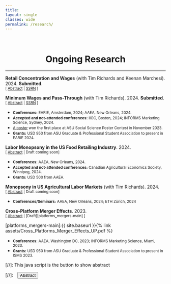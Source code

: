 ```yaml
---
title: 
layout: single
classes: wide
permalink: /research/
---
```

<br/> 

<!-- Google Tag Manager (noscript) -->
<noscript><iframe src="https://www.googletagmanager.com/ns.html?id=GTM-PNS829G"
height="0" width="0" style="display:none;visibility:hidden"></iframe></noscript>
<!-- End Google Tag Manager (noscript) -->

# <center> Ongoing Research </center>
- - -
  
**Retail Concentration and Wages** (with Tim Richards and Keenan Marchesi). 2024. **Submitted**. <br/>
<small>[ <a href="#/" onclick="visib('concen_wages')">Abstract</a> | [SSRN](https://papers.ssrn.com/sol3/papers.cfm?abstract_id=4815715) ] </small>

<div id="concen_wages" style="display: none; text-align: justify; line-height: 1.2" ><small>

 Antitrust policy in the U.S. now explicitly includes labor-market outcomes as measures of interest when considering the potential anticompetitive effects of mergers or acquisitions. Concentration in the food retailing industry is of particular concern due to several recent high-profile mergers, and a troubling increase in concentration at the national and local levels. We study this problem using both causal reduced-form models and a structural model of search, match, and bargaining. Our reduced-form models show no relationship between concentration and wages, but our structural model finds that concentration is associated with substantial wage suppression.

</small><br><br/></div>

**Minimum Wages and Pass-Through** (with Tim Richards). 2024. **Submitted**. <br/>
<small>[ <a href="#/" onclick="visib('minwage_pt')">Abstract</a> | [SSRN](https://papers.ssrn.com/sol3/papers.cfm?abstract_id=4833510) ]</small>

<div id="minwage_pt" style="display: none; text-align: justify; line-height: 1.2" ><small>
  
 Price inflation rose dramatically in late 2021. While there were many potential causes, some point to rising minimum wages, and wage inflation, as perhaps the most important source of food-price inflation. There is a large body of research that studies the aggregate effects of minimum wages, but none consider the precise mechanisms that link higher food prices and minimum wages in an environment of high general price inflation. In this study, we investigate the possibility that general price inflation serves as a facilitating mechanism for localized price inflation. We estimate both reducedform and structural models of minimum-wage pass-through. Reduced-form models show that general price inflation has a positive effect on minimum wage pass-through to retail food prices. However, reduced-form models cannot account for the effects of demand curvature and imperfect competition. Our structural model shows that, after controlling for the primary determinants of wage pass-through, general price inflation has an important role in accentuating the rate of minimum-wage pass-through. Our findings have important implications for minimum wage policy, and for understanding the role of labor cost in retail price inflation.

</small><br><br/></div>

* <small> **Conferences:** EARIE, Amsterdam, 2024; AAEA, New Orleans, 2024. </small>
* <small> **Accepted and not-attended conferences:** IIOC, Boston, 2024; INFORMS Marketing Science, Sydney, 2024. </small>
* <small> [A poster](https://issr.asu.edu/Fall_2023_Winners) won the first place at ASU Social Science Poster Contest in November 2023.</small>
* <small> **Grants:** USD 950 from ASU Graduate & Professional Student Association to present in EARIE 2024. </small>

**Labor Monopsony in the US Food Retailing Industry**. 2024.<br/>
<small>[ <a href="#/" onclick="visib('monop_retail')">Abstract</a> | Draft coming soon] </small>

<div id="monop_retail" style="display: none; text-align: justify; line-height: 1.2" ><small>

 I study the extent and evolution of labor market power in the US food retailing sector by estimating the wedge between marginal productivity and wage. Using data on a near universe of American food retailers and market-level worker information for the period 2004-2022, I first examine the effects of rise in concentration from mergers on labor market outcomes. To understand the mechanisms behind the effects, I build a structural model based on the production function approach and estimate labor markdowns as a function of concentration. I then examine how these markdown estimates vary across years and along worker, firm, and market characteristics. 

</small><br><br/></div>

* <small> **Conferences:** AAEA, New Orleans, 2024. </small>
* <small> **Accepted and not-attended conferences:** Canadian Agricultural Economics Society, Winnipeg, 2024. </small>
* <small> **Grants:** USD 500 from AAEA. </small>


**Monopsony in US Agricultural Labor Markets** (with Tim Richards). 2024.<br/>
<small>[ <a href="#/" onclick="visib('monop_ag')">Abstract</a> | Draft coming soon] </small>

<div id="monop_ag" style="display: none; text-align: justify; line-height: 1.2" ><small>

 We examine labor monopsony power in the US agricultural labor markets using 33 years of nationally-representative survey data on crop workers. Recent monopsony literature suggests significant gaps between workers' wages and their marginal productivity in several industries, but the evidence on agricultural workers is almost non-existent. We respond precisely to this gap by building and estimating a model of search, match, and bargaining which explains how the value from worker's productivity is split between workers and employers. The results show that workers on average receive 24.4% of their productivity value, and growers keep the remaining share. We document a higher share among foreign-born individuals and those employed through farm labor contractors, whereas a lower share among females, piece-rate earners, older workers, and those with more years of farm experience. 

</small><br><br/></div>

* <small> **Conferences/Seminars:** AAEA, New Orleans, 2024; ETH Zürich, 2024 </small>


**Cross-Platform Merger Effects**. 2023. <br/>
<small>[ <a href="#/" onclick="visib('platforms_mergers')">Abstract</a> | [Draft][platforms_mergers-main] ] </small>

<div id="platforms_mergers" style="display: none; text-align: justify; line-height: 1.2" ><small>

 Mergers and acquisitions tend to affect the prices and varieties offered by the merging firms. However, most of the existing research considers mergers between firms that interact on the same platform, such as between two online firms, or two firms on the same physical platform. To our knowledge, there is no empirical research on the price effects of integration across different platforms. Such cross-platform mergers likely have substantially different impacts on prices because indirect network effects are much weaker for physical firms than those that interact in low-cost environments having long-tail effects due to lower search costs and fewer constraints on physical inventory. We investigate this problem by analyzing the effects of an acquisition of a national grocery chain by a large online retailer in the United States. Our study differs from prior studies on mergers and acquisitions as the incentives to merge involve not
only the usual market power and efficiency arguments, but accessing stronger, indirect network externalities as well. Because the decision to merge is endogenous, identifying merger effects is empirically difficult. We use a doubly-robust causal inference method
to address this problem, and we find an evidence of a decrease in price levels in 8 out of 10 treated markets.

</small><br><br/></div>
[platforms_mergers-main]:{{ site.baseurl }}{% link assets/Cross_Platforms_Merger_Effects_UP.pdf %}

* <small> **Conferences:** AAEA, Washington DC, 2023; INFORMS Marketing Science, Miami, 2023. </small>
* <small> **Grants:** USD 950 from ASU Graduate & Professional Student Association to present in ISMS 2023. </small>

[//]: This java script is the button to show abstract
<script>
 function visib(id) {
  var x = document.getElementById(id);
  if (x.style.display === "block") {
    x.style.display = "none";
  } else {
    x.style.display = "block";
  }
}
</script>

[//]:&emsp;<button onclick="visib('polariz')" class="btn btn--inverse btn--small">Abstract</button>
